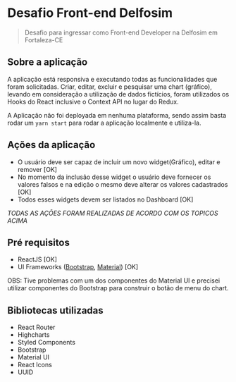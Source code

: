 # Desafio Front-end Delfosim
> Desafio para ingressar como Front-end Developer na Delfosim em Fortaleza-CE

## Sobre a aplicação

A aplicação está responsiva e executando todas as funcionalidades que foram solicitadas. Criar, editar, excluir e pesquisar uma chart (gráfico), levando em consideração a utilização de dados fictícios, foram utilizados os Hooks do React inclusive o Context API no lugar do Redux.

A Aplicação não foi deployada em nenhuma plataforma, sendo assim basta rodar um ``yarn start`` para rodar a aplicação localmente e utiliza-la.

## Ações da aplicação
- O usuário deve ser capaz de incluir um novo widget(Gráfico), editar e remover [OK]
- No momento da inclusão desse widget o usuário deve fornecer os valores falsos e na edição o mesmo deve alterar os valores cadastrados [OK]
- Todos esses widgets devem ser listados no Dashboard [OK]

 *TODAS AS AÇÕES FORAM REALIZADAS DE ACORDO COM OS TOPICOS ACIMA*


## Pré requisitos
- ReactJS [OK]
- UI Frameworks ([Bootstrap](https://react-bootstrap.github.io/), [Material](https://material-ui.com/pt/)) [OK]

OBS: Tive problemas com um dos componentes do Material UI e precisei utilizar componentes do Bootstrap para construir o botão de menu
do chart.


## Bibliotecas utilizadas
- React Router
- Highcharts
- Styled Components
- Bootstrap
- Material UI
- React Icons
- UUID
